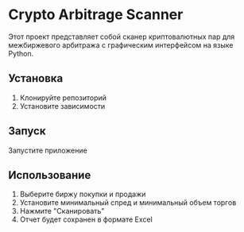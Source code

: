 # Crypto Arbitrage Scanner

Этот проект представляет собой сканер криптовалютных пар для межбиржевого арбитража с графическим интерфейсом на языке Python.

## Установка

1. Клонируйте репозиторий
2. Установите зависимости

## Запуск

Запустите приложение

## Использование

1. Выберите биржу покупки и продажи
2. Установите минимальный спред и минимальный объем торгов
3. Нажмите "Сканировать"
4. Отчет будет сохранен в формате Excel
